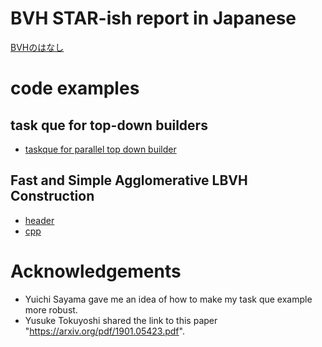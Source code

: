 # BVH STAR-ish report in Japanese
[BVHのはなし](https://shinjiogaki.github.io/bvh/)

# code examples
## task que for top-down builders
* [taskque for parallel top down builder](https://github.com/shinjiogaki/bvh/blob/master/taskqueue.cpp)
## Fast and Simple Agglomerative LBVH Construction
* [header](https://github.com/shinjiogaki/bvh/blob/master/bvh_binary.h)
* [cpp](https://github.com/shinjiogaki/bvh/blob/master/bvh_binary.cpp)

# Acknowledgements
* Yuichi Sayama gave me an idea of how to make my task que example more robust.
* Yusuke Tokuyoshi shared the link to this paper "https://arxiv.org/pdf/1901.05423.pdf".
